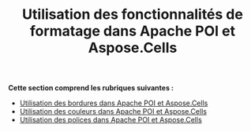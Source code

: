 ﻿---
title: Utilisation des fonctionnalités de formatage dans Apache POI et Aspose.Cells
type: docs
weight: 50
url: /fr/java/working-with-formatting-features-in-apache-poi-and-aspose-cells/
---
**Cette section comprend les rubriques suivantes :**
- [Utilisation des bordures dans Apache POI et Aspose.Cells](/cells/fr/java/working-with-borders-in-apache-poi-and-aspose-cells/)
- [Utilisation des couleurs dans Apache POI et Aspose.Cells](/cells/fr/java/working-with-colors-in-apache-poi-and-aspose-cells/)
- [Utilisation des polices dans Apache POI et Aspose.Cells](/cells/fr/java/working-with-fonts-in-apache-poi-and-aspose-cells/)
